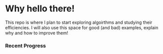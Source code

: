 # Why hello there!

This repo is where I plan to start exploring algoirthms and studying their efficiencies. I will also use this space for good (and bad) examples, explain why and how to improve them!

### Recent Progress
